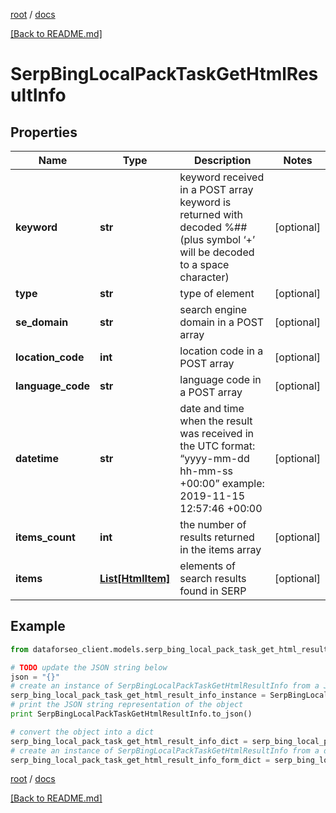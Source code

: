 [root](./../ "root") / [docs](./ "docs")

[[Back to README.md]](./../README.md "[Back to README.md]")

# SerpBingLocalPackTaskGetHtmlResultInfo

## Properties

Name | Type | Description | Notes
------------ | ------------- | ------------- | -------------
**keyword** | **str** | keyword received in a POST array keyword is returned with decoded %## (plus symbol ‘+’ will be decoded to a space character) | [optional]
**type** | **str** | type of element | [optional]
**se_domain** | **str** | search engine domain in a POST array | [optional]
**location_code** | **int** | location code in a POST array | [optional]
**language_code** | **str** | language code in a POST array | [optional]
**datetime** | **str** | date and time when the result was received in the UTC format: “yyyy-mm-dd hh-mm-ss +00:00” example: 2019-11-15 12:57:46 +00:00 | [optional]
**items_count** | **int** | the number of results returned in the items array | [optional]
**items** | [**List[HtmlItem]**](HtmlItem.md) | elements of search results found in SERP | [optional]

## Example

```python
from dataforseo_client.models.serp_bing_local_pack_task_get_html_result_info import SerpBingLocalPackTaskGetHtmlResultInfo

# TODO update the JSON string below
json = "{}"
# create an instance of SerpBingLocalPackTaskGetHtmlResultInfo from a JSON string
serp_bing_local_pack_task_get_html_result_info_instance = SerpBingLocalPackTaskGetHtmlResultInfo.from_json(json)
# print the JSON string representation of the object
print SerpBingLocalPackTaskGetHtmlResultInfo.to_json()

# convert the object into a dict
serp_bing_local_pack_task_get_html_result_info_dict = serp_bing_local_pack_task_get_html_result_info_instance.to_dict()
# create an instance of SerpBingLocalPackTaskGetHtmlResultInfo from a dict
serp_bing_local_pack_task_get_html_result_info_form_dict = serp_bing_local_pack_task_get_html_result_info.from_dict(serp_bing_local_pack_task_get_html_result_info_dict)
```

  

[root](./../ "root") / [docs](./ "docs")

[[Back to README.md]](./../README.md "[Back to README.md]")